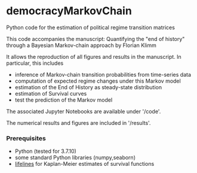 # democracyMarkovChain
Python code for the estimation of political regime transition matrices


This code accompanies the manuscript:
Quantifying the "end of history" through a Bayesian Markov-chain approach
by Florian Klimm

It allows the reproduction of all figures and results in the manuscript. In particular, this includes
- inference of Markov-chain transition probabilities from time-series data
- computation of expected regime changes under this Markov model
- estimation of the End of History as steady-state distribution
- estimation of Survival curves
- test the prediction of the Markov model

The associated Jupyter Notebooks are available under '/code'.

The numerical results and figures are included in '/results'.


### Prerequisites
- Python (tested for 3.7.10)
- some standard Python libraries (numpy,seaborn)
- [lifelines](https://github.com/CamDavidsonPilon/lifelines) for Kaplan-Meier estimates of survival functions
